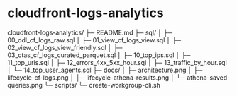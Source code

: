 # cloudfront-logs-analytics
cloudfront-logs-analytics/
├─ README.md
├─ sql/
│  ├─ 00_ddl_cf_logs_raw.sql
│  ├─ 01_view_cf_logs_view.sql
│  ├─ 02_view_cf_logs_view_friendly.sql
│  ├─ 03_ctas_cf_logs_curated_parquet.sql
│  ├─ 10_top_ips.sql
│  ├─ 11_top_uris.sql
│  ├─ 12_errors_4xx_5xx_hour.sql
│  ├─ 13_traffic_by_hour.sql
│  └─ 14_top_user_agents.sql
├─ docs/
│  ├─ architecture.png
│  ├─ lifecycle-cf-logs.png
│  ├─ lifecycle-athena-results.png
│  └─ athena-saved-queries.png
└─ scripts/
   └─ create-workgroup-cli.sh
